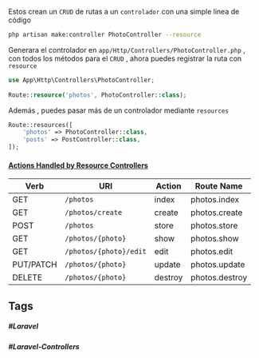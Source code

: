 Estos crean un `CRUD` de rutas a un `controlador` con una simple linea de código

```bash
php artisan make:controller PhotoController --resource
```

Generara el controlador en `app/Http/Controllers/PhotoController.php` , con todos los métodos para el `CRUD` , ahora puedes registrar la ruta con `resource`

```php
use App\Http\Controllers\PhotoController;
 
Route::resource('photos', PhotoController::class);
```

Además , puedes pasar más de un controlador mediante `resources`


```php
Route::resources([
    'photos' => PhotoController::class,
    'posts' => PostController::class,
]);
```

#### [Actions Handled by Resource Controllers](https://laravel.com/docs/11.x/controllers#actions-handled-by-resource-controllers)

|Verb|URI|Action|Route Name|
|---|---|---|---|
|GET|`/photos`|index|photos.index|
|GET|`/photos/create`|create|photos.create|
|POST|`/photos`|store|photos.store|
|GET|`/photos/{photo}`|show|photos.show|
|GET|`/photos/{photo}/edit`|edit|photos.edit|
|PUT/PATCH|`/photos/{photo}`|update|photos.update|
|DELETE|`/photos/{photo}`|destroy|photos.destroy|
## Tags

##### #Laravel
##### #Laravel-Controllers
